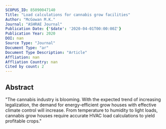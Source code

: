 ```yaml
---
SCOPUS_ID: 85090047140
Title: "Load calculations for cannabis grow facilities"
Author: "McGowan M.K."
Journal: "ASHRAE Journal"
Publication Date: {'$date': '2020-04-01T00:00:00Z'}
Publication Year: 2020
DOI: nan
Source Type: "Journal"
Document Type: "ar"
Document Type Description: "Article"
Affliation: nan
Affliation Country: nan
Cited by count: 2
---
```


## Abstract
"The cannabis industry is blooming. With the expected trend of increasing legalization, the demand for energy-efficient grow houses with effective climate control will increase. From temperature to humidity to light loads, cannabis grow houses require accurate HVAC load calculations to yield profitable crops."
